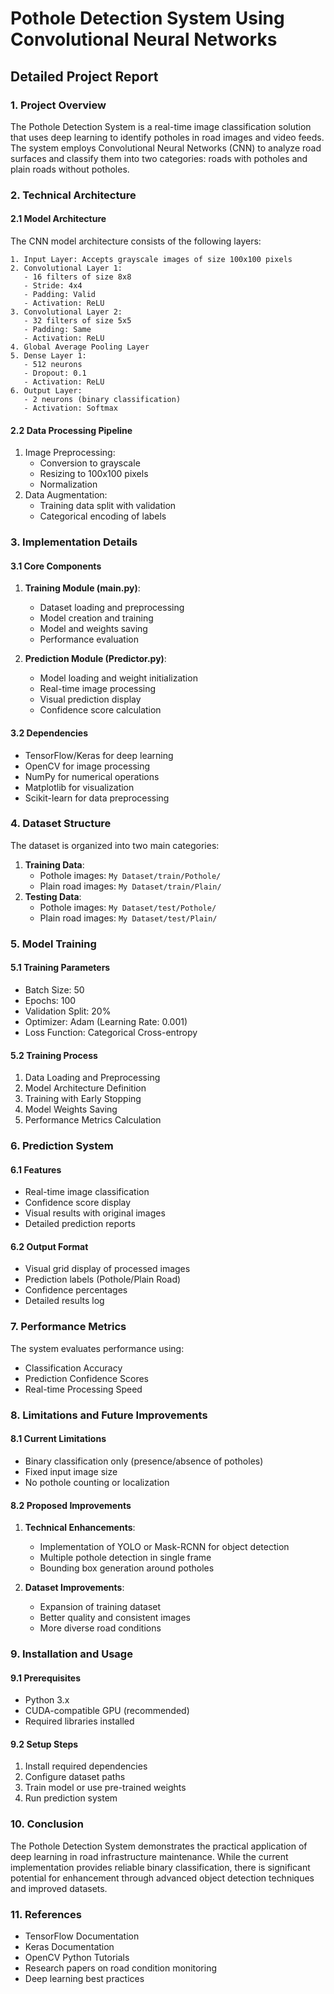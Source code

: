 # Pothole Detection System Using Convolutional Neural Networks
## Detailed Project Report

### 1. Project Overview
The Pothole Detection System is a real-time image classification solution that uses deep learning to identify potholes in road images and video feeds. The system employs Convolutional Neural Networks (CNN) to analyze road surfaces and classify them into two categories: roads with potholes and plain roads without potholes.

### 2. Technical Architecture

#### 2.1 Model Architecture
The CNN model architecture consists of the following layers:
```
1. Input Layer: Accepts grayscale images of size 100x100 pixels
2. Convolutional Layer 1: 
   - 16 filters of size 8x8
   - Stride: 4x4
   - Padding: Valid
   - Activation: ReLU
3. Convolutional Layer 2:
   - 32 filters of size 5x5
   - Padding: Same
   - Activation: ReLU
4. Global Average Pooling Layer
5. Dense Layer 1:
   - 512 neurons
   - Dropout: 0.1
   - Activation: ReLU
6. Output Layer:
   - 2 neurons (binary classification)
   - Activation: Softmax
```

#### 2.2 Data Processing Pipeline
1. Image Preprocessing:
   - Conversion to grayscale
   - Resizing to 100x100 pixels
   - Normalization
2. Data Augmentation:
   - Training data split with validation
   - Categorical encoding of labels

### 3. Implementation Details

#### 3.1 Core Components
1. **Training Module (main.py)**:
   - Dataset loading and preprocessing
   - Model creation and training
   - Model and weights saving
   - Performance evaluation

2. **Prediction Module (Predictor.py)**:
   - Model loading and weight initialization
   - Real-time image processing
   - Visual prediction display
   - Confidence score calculation

#### 3.2 Dependencies
- TensorFlow/Keras for deep learning
- OpenCV for image processing
- NumPy for numerical operations
- Matplotlib for visualization
- Scikit-learn for data preprocessing

### 4. Dataset Structure
The dataset is organized into two main categories:
1. **Training Data**:
   - Pothole images: `My Dataset/train/Pothole/`
   - Plain road images: `My Dataset/train/Plain/`
2. **Testing Data**:
   - Pothole images: `My Dataset/test/Pothole/`
   - Plain road images: `My Dataset/test/Plain/`

### 5. Model Training

#### 5.1 Training Parameters
- Batch Size: 50
- Epochs: 100
- Validation Split: 20%
- Optimizer: Adam (Learning Rate: 0.001)
- Loss Function: Categorical Cross-entropy

#### 5.2 Training Process
1. Data Loading and Preprocessing
2. Model Architecture Definition
3. Training with Early Stopping
4. Model Weights Saving
5. Performance Metrics Calculation

### 6. Prediction System

#### 6.1 Features
- Real-time image classification
- Confidence score display
- Visual results with original images
- Detailed prediction reports

#### 6.2 Output Format
- Visual grid display of processed images
- Prediction labels (Pothole/Plain Road)
- Confidence percentages
- Detailed results log

### 7. Performance Metrics
The system evaluates performance using:
- Classification Accuracy
- Prediction Confidence Scores
- Real-time Processing Speed

### 8. Limitations and Future Improvements

#### 8.1 Current Limitations
- Binary classification only (presence/absence of potholes)
- Fixed input image size
- No pothole counting or localization

#### 8.2 Proposed Improvements
1. **Technical Enhancements**:
   - Implementation of YOLO or Mask-RCNN for object detection
   - Multiple pothole detection in single frame
   - Bounding box generation around potholes

2. **Dataset Improvements**:
   - Expansion of training dataset
   - Better quality and consistent images
   - More diverse road conditions

### 9. Installation and Usage

#### 9.1 Prerequisites
- Python 3.x
- CUDA-compatible GPU (recommended)
- Required libraries installed

#### 9.2 Setup Steps
1. Install required dependencies
2. Configure dataset paths
3. Train model or use pre-trained weights
4. Run prediction system

### 10. Conclusion
The Pothole Detection System demonstrates the practical application of deep learning in road infrastructure maintenance. While the current implementation provides reliable binary classification, there is significant potential for enhancement through advanced object detection techniques and improved datasets.

### 11. References
- TensorFlow Documentation
- Keras Documentation
- OpenCV Python Tutorials
- Research papers on road condition monitoring
- Deep learning best practices
